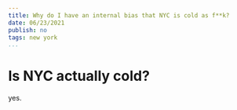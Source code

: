 ```yaml
---
title: Why do I have an internal bias that NYC is cold as f**k?
date: 06/23/2021
publish: no
tags: new york
...
```


# Is NYC actually cold?

yes.
